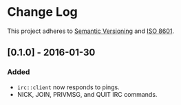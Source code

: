# Change Log
This project adheres to [Semantic Versioning](http://semver.org/) and [ISO 8601](http://www.iso.org/iso/home/standards/iso8601.htm).

## [0.1.0] - 2016-01-30
### Added
- `irc::client` now responds to pings.
- NICK, JOIN, PRIVMSG, and QUIT IRC commands.

